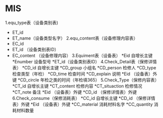 # MIS
1.equ_type表（设备类别表)
* ET_id
* ET_name（设备类型名字）
2.equ_content表（设备修理内容表）
* EC_id
* ET_id  （设备类别表ID）
* EC_content （设备修理内容）
3.Equiment表（设备表）
*Eid  自增长主键
*Enumber 设备型号
    *ET_id（设备类别表ID）
4.Check_Detail表（保修详情表）
    *CD_id  自增长主键
    *CD_group 小组名
    *CD_person 检修人
    *CD_type  检查类型（年检）
    *CD_time  检查时间
    *CD_explain 说明
    *Eid			（设备表）外键
    *CD_circle		年检之类的时间（年检填365）
5.Check_Type（保修内容表）
    *CT_id   		自增长主键
    *CT_content	检修内容
    *CT_situaction  检修情况
    *CT_note  备注
    *Eid		（设备表）外键
    *CD_id		 （保修详情表）外键	
6.Check_consume（保修消耗表）
    *CC_id  		自增长主键
    *CD_id			（保修详情表）外键
    *Eid			（设备表）外键
    *CC_material	 消耗材料名字
    *CC_quantity	 消耗材料数量

